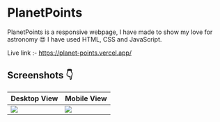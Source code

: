 # PlanetPoints

 PlanetPoints is a responsive webpage, I have made to show my love for astronomy :heart_eyes: I have used HTML, CSS and JavaScript.
 
 Live link :- https://planet-points.vercel.app/
 
 ## Screenshots :point_down:
 Desktop View | Mobile View
 ------------ | ------------- 
<img src="https://res.cloudinary.com/djix6uusx/image/upload/v1647791207/screencapture-planet-points-vercel-app-2022-03-20-21_14_48_o7hisr.png"/>  | <img src="https://res.cloudinary.com/djix6uusx/image/upload/v1647791205/screencapture-planet-points-vercel-app-2022-03-20-21_15_31_m6ajsy.png"/> 

